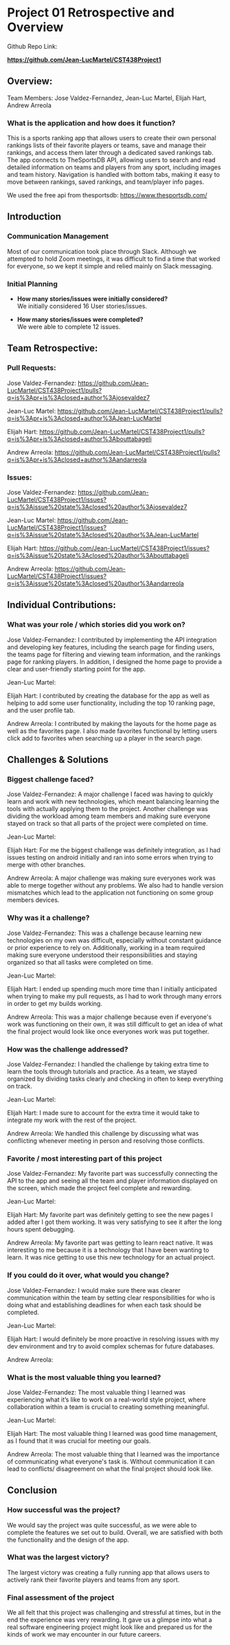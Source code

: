 # Project 01 Retrospective and Overview

Github Repo Link:

**https://github.com/Jean-LucMartel/CST438Project1**


## Overview:

Team Members: Jose Valdez-Fernandez, Jean-Luc Martel, Elijah Hart, Andrew Arreola

### What is the application and how does it function?

This is a sports ranking app that allows users to create their own personal rankings lists of their favorite players or teams, save and manage their rankings, and access them later through a dedicated saved rankings tab. The app connects to TheSportsDB API, allowing users to search and read detailed information on teams and players from any sport, including images and team history. Navigation is handled with bottom tabs, making it easy to move between rankings, saved rankings, and team/player info pages.

We used the free api from thesportsdb: https://www.thesportsdb.com/

## Introduction

### Communication Management

Most of our communication took place through Slack. Although we attempted to hold Zoom meetings, it was difficult to find a time that worked for everyone, so we kept it simple and relied mainly on Slack messaging.

### Initial Planning

- **How many stories/issues were initially considered?**  
  We initially considered 16 User stories/issues.

- **How many stories/issues were completed?**  
We were able to complete 12 issues.

 ## Team Retrospective:


### Pull Requests:


Jose Valdez-Fernandez: https://github.com/Jean-LucMartel/CST438Project1/pulls?q=is%3Apr+is%3Aclosed+author%3Ajosevaldez7

Jean-Luc Martel: https://github.com/Jean-LucMartel/CST438Project1/pulls?q=is%3Apr+is%3Aclosed+author%3AJean-LucMartel

Elijah Hart: https://github.com/Jean-LucMartel/CST438Project1/pulls?q=is%3Apr+is%3Aclosed+author%3Abouttabageli

Andrew Arreola: https://github.com/Jean-LucMartel/CST438Project1/pulls?q=is%3Apr+is%3Aclosed+author%3Aandarreola


### Issues:

Jose Valdez-Fernandez: https://github.com/Jean-LucMartel/CST438Project1/issues?q=is%3Aissue%20state%3Aclosed%20author%3Ajosevaldez7

Jean-Luc Martel: https://github.com/Jean-LucMartel/CST438Project1/issues?q=is%3Aissue%20state%3Aclosed%20author%3AJean-LucMartel

Elijah Hart: https://github.com/Jean-LucMartel/CST438Project1/issues?q=is%3Aissue%20state%3Aclosed%20author%3Abouttabageli

Andrew Arreola: https://github.com/Jean-LucMartel/CST438Project1/issues?q=is%3Aissue%20state%3Aclosed%20author%3Aandarreola


## Individual Contributions: 

### What was your role / which stories did you work on?

Jose Valdez-Fernandez: I contributed by implementing the API integration and developing key features, including the search page for finding users, the teams page for filtering and viewing team information, and the rankings page for ranking players. In addition, I designed the home page to provide a clear and user-friendly starting point for the app.

Jean-Luc Martel:

Elijah Hart: I contributed by creating the database for the app as well as helping to add some user functionality, including the top 10 ranking page, and the user profile tab. 

Andrew Arreola: I contributed by making the layouts for the home page as well as the favorites page. I also made favorites functional by letting users click add to favorites when searching up a player in the search page.


## Challenges & Solutions

### Biggest challenge faced?

Jose Valdez-Fernandez: A major challenge I faced was having to quickly learn and work with new technologies, which meant balancing learning the tools with actually applying them to the project. Another challenge was dividing the workload among team members and making sure everyone stayed on track so that all parts of the project were completed on time.

Jean-Luc Martel:

Elijah Hart: For me the biggest challenge was definitely integration, as I had issues testing on android initially and ran into some errors when trying to merge with other branches.

Andrew Arreola: A major challenge was making sure everyones work was able to merge together without any problems. We also had to handle version mismatches which lead to the application not functioning on some group members devices.

### Why was it a challenge?

Jose Valdez-Fernandez: This was a challenge because learning new technologies on my own was difficult, especially without constant guidance or prior experience to rely on. Additionally, working in a team required making sure everyone understood their responsibilities and staying organized so that all tasks were completed on time.

Jean-Luc Martel:

Elijah Hart: I ended up spending much more time than I initially anticipated when trying to make my pull requests, as I had to work through many errors in order to get my builds working.

Andrew Arreola: This was a major challenge because even if everyone's work was functioning on their own, it was still difficult to get an idea of what the final project would look like once everyones work was put together. 

### How was the challenge addressed? 

Jose Valdez-Fernandez: I handled the challenge by taking extra time to learn the tools through tutorials and practice. As a team, we stayed organized by dividing tasks clearly and checking in often to keep everything on track.

Jean-Luc Martel:

Elijah Hart: I made sure to account for the extra time it would take to integrate my work with the rest of the project.

Andrew Arreola: We handled this challenge by discussing what was conflicting whenever meeting in person and resolving those conflicts. 

### Favorite / most interesting part of this project

Jose Valdez-Fernandez: My favorite part was successfully connecting the API to the app and seeing all the team and player information displayed on the screen, which made the project feel complete and rewarding.

Jean-Luc Martel:

Elijah Hart: My favorite part was definitely getting to see the new pages I added after I got them working. It was very satisfying to see it after the long hours spent debugging.

Andrew Arreola: My favorite part was getting to learn react native. It was interesting to me because it is a technology that I have been wanting to learn. It was nice getting to use this new technology for an actual project.

### If you could do it over, what would you change?

Jose Valdez-Fernandez: I would make sure there was clearer communication within the team by setting clear responsibilities for who is doing what and establishing deadlines for when each task should be completed.

Jean-Luc Martel:

Elijah Hart: I would definitely be more proactive in resolving issues with my dev environment and try to avoid complex schemas for future databases.

Andrew Arreola:

### What is the most valuable thing you learned?

Jose Valdez-Fernandez: The most valuable thing I learned was experiencing what it’s like to work on a real-world style project, where collaboration within a team is crucial to creating something meaningful.

Jean-Luc Martel:

Elijah Hart: The most valuable thing I learned was good time management, as I found that it was crucial for meeting our goals.

Andrew Arreola: The most valuable thing that I learned was the importance of communicating what everyone's task is. Without communication it can lead to conflicts/ disagreement on what the final project should look like. 

## Conclusion

### How successful was the project?
We would say the project was quite successful, as we were able to complete the features we set out to build. Overall, we are satisfied with both the functionality and the design of the app.

### What was the largest victory?

The largest victory was creating a fully running app that allows users to actively rank their favorite players and teams from any sport.

### Final assessment of the project

We all felt that this project was challenging and stressful at times, but in the end the experience was very rewarding. It gave us a glimpse into what a real software engineering project might look like and prepared us for the kinds of work we may encounter in our future careers.










